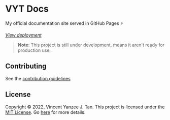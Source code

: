 # VYT Docs

My official documentation site served in GitHub Pages :zap:

[*View deployment*](https://vytdev.github.io/)

> **Note**: This project is still under development, means it aren't ready for
 production use.

## Contributing

See the [contribution guidelines](https://vytdev.github.io/contributing)

## License

Copyright &copy; 2022, Vincent Yanzee J. Tan. This project is licensed under the
[MIT License](LICENSE). Go [here](https://vytdev.github.io/license) for more details.

